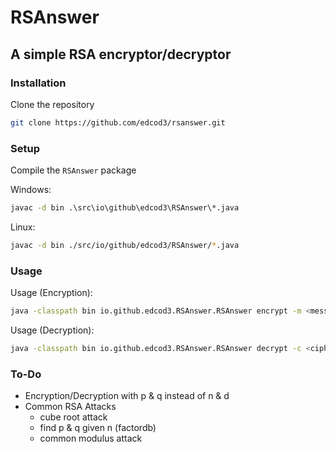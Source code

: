 # RSAnswer
## A simple RSA encryptor/decryptor


### Installation
Clone the repository

```bash
git clone https://github.com/edcod3/rsanswer.git
```

### Setup

Compile the `RSAnswer` package

Windows:
```bat
javac -d bin .\src\io\github\edcod3\RSAnswer\*.java
```

Linux:
```bash
javac -d bin ./src/io/github/edcod3/RSAnswer/*.java
```

### Usage

Usage (Encryption):
```bash 
java -classpath bin io.github.edcod3.RSAnswer.RSAnswer encrypt -m <message> -e <exponent> -n <modulus>
```

Usage (Decryption): 
```bash
java -classpath bin io.github.edcod3.RSAnswer.RSAnswer decrypt -c <ciphertext> -d <private key> -n <modulus>
```

### To-Do

- Encryption/Decryption with p & q instead of n & d
- Common RSA Attacks
    - cube root attack
    - find p & q given n (factordb)
    - common modulus attack